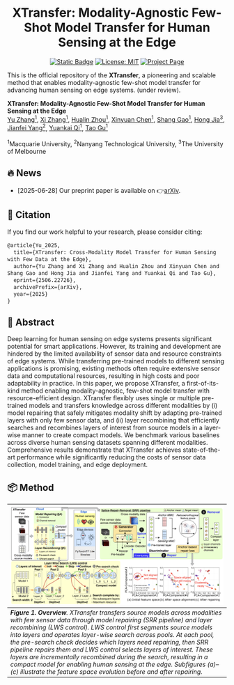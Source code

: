 


<div align="center">   

# XTransfer: Modality-Agnostic Few-Shot Model Transfer for Human Sensing at the Edge
</div>

<div align="center">   

[![Static Badge](https://img.shields.io/badge/arXiv-PDF-green?style=flat&logo=arXiv&logoColor=green)](http://arxiv.org/abs/2506.22726) 
[![License: MIT](https://img.shields.io/badge/License-Apache%202.0-blue.svg)](LICENSE) 
[![Project Page](https://img.shields.io/badge/Project%20Page-XTransfer-yellow)]()

</div>

This is the official repository of the **XTransfer**, a pioneering and scalable method that enables modality-agnostic few-shot model transfer for advancing human sensing on edge systems. (under review). 

**XTransfer: Modality-Agnostic Few-Shot Model Transfer for Human Sensing at the Edge**
<br/>
[Yu Zhang<sup>1</sup>](https://yuzhang.dev/), [Xi Zhang<sup>1</sup>](), [Hualin Zhou<sup>1</sup>](), [Xinyuan Chen<sup>1</sup>](), [Shang Gao<sup>1</sup>](), [Hong Jia<sup>3</sup>](https://h-jia.github.io/), [Jianfei Yang<sup>2</sup>](https://marsyang.site/), [Yuankai Qi<sup>1</sup>](https://v3alab.github.io/author/yuankai-qi/), [Tao Gu<sup>1</sup>](https://taogu.site/)
<br/>
<br/>
<sup>1</sup>Macquarie University, <sup>2</sup>Nanyang Technological University, <sup>3</sup>The University of Melbourne
<br/>


## 🔥 News
- [2025-06-28] Our preprint paper is available on 👉[arXiv](http://arxiv.org/abs/2506.22726).
  

## 🔗 Citation
If you find our work helpful to your research, please consider citing:


```shell
@article{Yu_2025,
  title={XTransfer: Cross-Modality Model Transfer for Human Sensing with Few Data at the Edge},
  author={Yu Zhang and Xi Zhang and Hualin Zhou and Xinyuan Chen and Shang Gao and Hong Jia and Jianfei Yang and Yuankai Qi and Tao Gu},
  eprint={2506.22726},
  archivePrefix={arXiv},
  year={2025}
}
```
## 📝 Abstract 

Deep learning for human sensing on edge systems presents significant potential for smart applications. However, its training and development are hindered by the limited availability of sensor data and resource constraints of edge systems. While transferring pre-trained models to different sensing applications is promising, existing methods often require extensive sensor data and computational resources, resulting in high costs and poor adaptability in practice. In this paper, we propose XTransfer, a first-of-its-kind method enabling modality-agnostic, few-shot model transfer with resource-efficient design. XTransfer flexibly uses single or multiple pre-trained models and transfers knowledge across different modalities by (i) model repairing that safely mitigates modality shift by adapting pre-trained layers with only few sensor data, and (ii) layer recombining that efficiently searches and recombines layers of interest from source models in a layer-wise manner to create compact models. We benchmark various baselines across diverse human sensing datasets spanning different modalities. Comprehensive results demonstrate that XTransfer achieves state-of-the-art performance while significantly reducing the costs of sensor data collection, model training, and edge deployment.

## 📦 Method
| ![pipeline.jpg](assets/system_v2.png) | 
|:--:| 
| <div align="left">***Figure 1. Overview**. XTransfer transfers source models across modalities with few sensor data through model repairing (SRR pipeline) and layer recombining (LWS control). LWS control first segments source models into layers and operates layer-wise search across pools. At each pool, the pre-search check decides which layers need repairing, then SRR pipeline repairs them and LWS control selects layers of interest. These layers are incrementally recombined during the search, resulting in a compact model for enabling human sensing at the edge. Subfigures (a)–(c) illustrate the feature space evolution before and after repairing.*</div> |


